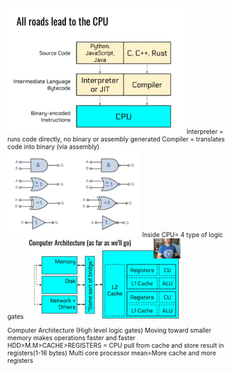 <img src="Pictures/Pasted image 20250708162336.png " width="400">
 Interpreter = runs code directly, no binary or assembly generated    
Compiler = translates code into binary (via assembly)

<img src="Pictures/Pasted image 20250708163029.png " width="300">
Inside CPU= 4 type of logic gates

<img src="Pictures/Pasted image 20250708164303.png " width="350">

Computer Architecture (High level logic gates)
Moving toward smaller memory makes operations faster and faster
HDD>M.M>CACHE>REGISTERS = CPU pull from cache and store result in registers(1-16 bytes)
Multi core processor mean=More cache and more registers